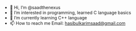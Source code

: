 - 👋 Hi, I’m @saadthenexus
- 👀 I’m interested in programming, learned C language basics
- 🌱 I’m currently learning C++ language
- 📫 How to reach me Email: hasibulkarimsaad@gmail.com
